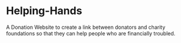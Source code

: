 # Helping-Hands
A Donation Website to create a link between donators and charity foundations so that they can help people who are financially troubled.
